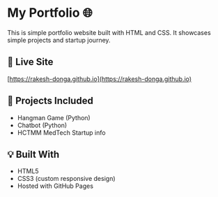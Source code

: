 # My Portfolio 🌐

This is simple portfolio website built with HTML and CSS. It showcases simple projects and startup journey.

## 🔗 Live Site

[https://rakesh-donga.github.io](https://rakesh-donga.github.io)

## 🚀 Projects Included

- Hangman Game (Python)
- Chatbot (Python)
- HCTMM MedTech Startup info

## 💡 Built With

- HTML5
- CSS3 (custom responsive design)
- Hosted with GitHub Pages
